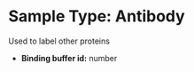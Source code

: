 # Sample Type: Antibody

Used to label other proteins
  
    
- **Binding buffer id:** number
    
  
